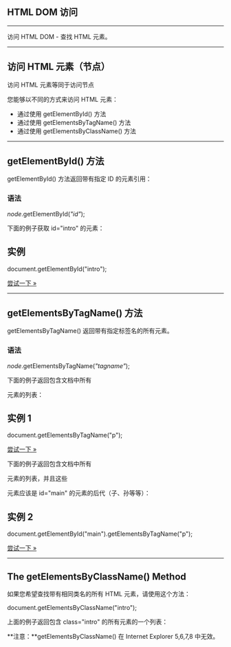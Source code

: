 ## HTML DOM 访问

* * *

访问 HTML DOM - 查找 HTML 元素。

* * *

## 访问 HTML 元素（节点）

访问 HTML 元素等同于访问节点

您能够以不同的方式来访问 HTML 元素：

+   通过使用 getElementById() 方法
+   通过使用 getElementsByTagName() 方法
+   通过使用 getElementsByClassName() 方法

* * *

## getElementById() 方法

getElementById() 方法返回带有指定 ID 的元素引用：

### 语法

*node*.getElementById(*"id"*);

下面的例子获取 id="intro" 的元素：

## 实例

document.getElementById("intro");

[尝试一下 »](https://www.runoob.com/try/try.php?filename=try_getelementbyid)

  

* * *

## getElementsByTagName() 方法

getElementsByTagName() 返回带有指定标签名的所有元素。

### 语法

*node*.getElementsByTagName(*"tagname"*);

下面的例子返回包含文档中所有 <p> 元素的列表：

## 实例 1

document.getElementsByTagName("p");

[尝试一下 »](https://www.runoob.com/try/try.php?filename=try_getelementsbytagname)

下面的例子返回包含文档中所有 <p> 元素的列表，并且这些 <p> 元素应该是 id="main" 的元素的后代（子、孙等等）：

## 实例 2

document.getElementById("main").getElementsByTagName("p");

[尝试一下 »](https://www.runoob.com/try/try.php?filename=try_getelementsbytagname2)

  

* * *

## The getElementsByClassName() Method

如果您希望查找带有相同类名的所有 HTML 元素，请使用这个方法：

document.getElementsByClassName("intro");

上面的例子返回包含 class="intro" 的所有元素的一个列表：

**注意：**getElementsByClassName() 在 Internet Explorer 5,6,7,8 中无效。